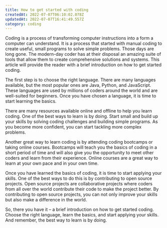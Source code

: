 ```yaml
---
title: How to get started with coding
createdAt: 2022-07-07T06:10:02.078Z
updatedAt: 2022-07-07T16:41:49.557Z
category: coding
---
```


Coding is a process of transforming computer instructions into a form a computer can understand. It is a process that started with manual coding to create useful, small programs to solve simple problems. Those days are long gone. The modern-day coder has at their disposal an amazing suite of tools that allow them to create comprehensive solutions and systems. This article will provide the reader with a brief introduction on how to get started coding.

The first step is to choose the right language. There are many languages available, but the most popular ones are Java, Python, and JavaScript. These languages are used by millions of coders around the world and are well-suited for beginners. Once you have chosen a language, it is time to start learning the basics.

There are many resources available online and offline to help you learn coding. One of the best ways to learn is by doing. Start small and build up your skills by solving coding challenges and building simple programs. As you become more confident, you can start tackling more complex problems.

Another great way to learn coding is by attending coding bootcamps or taking online courses. Bootcamps will teach you the basics of coding in a short period of time and will also give you the opportunity to meet other coders and learn from their experience. Online courses are a great way to learn at your own pace and in your own time.

Once you have learned the basics of coding, it is time to start applying your skills. One of the best ways to do this is by contributing to open source projects. Open source projects are collaborative projects where coders from all over the world contribute their code to make the project better. By contributing to open source projects, you can not only improve your skills but also make a difference in the world.

So, there you have it – a brief introduction on how to get started coding. Choose the right language, learn the basics, and start applying your skills. And remember, the best way to learn is by doing.
